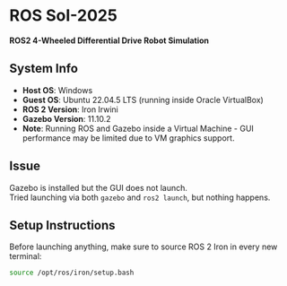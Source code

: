 # ROS SoI-2025  
**ROS2 4-Wheeled Differential Drive Robot Simulation**

## System Info
- **Host OS**: Windows  
- **Guest OS**: Ubuntu 22.04.5 LTS (running inside Oracle VirtualBox)  
- **ROS 2 Version**: Iron Irwini  
- **Gazebo Version**: 11.10.2  
- **Note**: Running ROS and Gazebo inside a Virtual Machine - GUI performance may be limited due to VM graphics support.

## Issue
Gazebo is installed but the GUI does not launch.  
Tried launching via both `gazebo` and `ros2 launch`, but nothing happens.

## Setup Instructions

Before launching anything, make sure to source ROS 2 Iron in every new terminal:

```bash
source /opt/ros/iron/setup.bash
